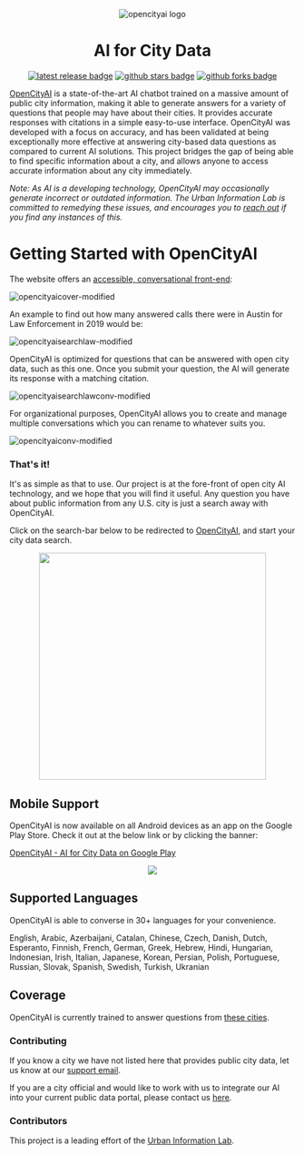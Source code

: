 <div align="center">

![opencityai logo](https://user-images.githubusercontent.com/96705270/228454743-69baae5d-f915-451d-a51f-19ce4419dd29.png)


# AI for City Data

[![latest release badge]][latest release link] [![github stars badge]][github stars link] [![github forks badge]][github forks link]

[github forks badge]: https://flat.badgen.net/github/forks/urbaninfolab/OpenCityAI?icon=github
[github forks link]: https://useful-forks.github.io/?repo=urbaninfolab%2FOpenCityAI
[github stars badge]: https://flat.badgen.net/github/stars/urbaninfolab/OpenCityAI?icon=github
[github stars link]: https://github.com/urbaninfolab/OpenCityAI/stargazers
[latest commit to main badge]: https://flat.badgen.net/github/last-commit/urbaninfolab/OpenCityAI/main?icon=github&color=yellow&label=last%20dev%20commit&cache=900
[latest commit to main link]: https://github.com/urbaninfolab/OpenCityAI/commits/main
[latest release badge]: https://flat.badgen.net/github/release/urbaninfolab/OpenCityAI/development?icon=github
[latest release link]: https://github.com/urbaninfolab/OpenCityAI/releases

</div>

[OpenCityAI](https://opencityai.com/about) is a state-of-the-art AI chatbot trained on a massive amount of public city information, making it able to generate answers for a variety of questions that people may have about their cities. It provides accurate responses with citations in a simple easy-to-use interface. OpenCityAI was developed with a focus on accuracy, and has been validated at being exceptionally more effective at answering city-based data questions as compared to current AI solutions. This project bridges the gap of being able to find specific information about a city, and allows anyone to access accurate information about any city immediately. 

_Note: As AI is a developing technology, OpenCityAI may occasionally generate incorrect or outdated information. The Urban Information Lab is committed to remedying these issues, and encourages you to [reach out](mailto:support@opencityai.com?subject=Bug%20Report&amp;body=Please%20describe%20the%20bug%20here.) if you find any instances of this._

<div align="center">

</div>

# Getting Started with OpenCityAI

The website offers an [accessible, conversational front-end](https://opencityai.com):

![opencityaicover-modified](https://user-images.githubusercontent.com/96705270/228464757-faad4ff8-dff2-48ab-bcec-2282c11399f5.png)

An example to find out how many answered calls there were in Austin for Law Enforcement in 2019 would be:

![opencityaisearchlaw-modified](https://user-images.githubusercontent.com/96705270/228460233-e5140da4-ae01-4118-b901-d5c84e11f874.png)

OpenCityAI is optimized for questions that can be answered with open city data, such as this one.
Once you submit your question, the AI will generate its response with a matching citation. 

![opencityaisearchlawconv-modified](https://user-images.githubusercontent.com/96705270/228461632-00358b35-def6-4471-b939-1aaa9fca6cf6.png)

For organizational purposes, OpenCityAI allows you to create and manage multiple conversations which you can rename to whatever suits you.

![opencityaiconv-modified](https://user-images.githubusercontent.com/96705270/228464088-8a72849f-2cfa-48fb-9097-6565b68edd72.png)

### That's it!

It's as simple as that to use. Our project is at the fore-front of open city AI technology, and we hope that you will find it useful. Any question you have about public information from any U.S. city is just a search away with OpenCityAI.

Click on the search-bar below to be redirected to [OpenCityAI](https://opencityai.com), and start your city data search.

<p align="center">
<a href="https://opencityai.com"><img src="https://user-images.githubusercontent.com/96705270/229372535-05d5665c-bd70-4ca2-b538-8afd097a5283.png" width="400" /></a>
</p>

## Mobile Support
OpenCityAI is now available on all Android devices as an app on the Google Play Store. Check it out at the below link or by clicking the banner:

[OpenCityAI - AI for City Data on Google Play](https://play.google.com/store/apps/details?id=com.seanhlewis.opencityai)

<p align="center">
<a href="https://play.google.com/store/apps/details?id=com.seanhlewis.opencityai"><img src="https://github-production-user-asset-6210df.s3.amazonaws.com/96705270/271220601-a2ab6a0c-266e-4f20-ad1c-2cfe8d066f34.png" width=""/></a>
</p>

## Supported Languages
OpenCityAI is able to converse in 30+ languages for your convenience.

English, Arabic, Azerbaijani, Catalan, Chinese, Czech, Danish, Dutch, Esperanto, Finnish, French, German, Greek, Hebrew, Hindi, Hungarian, Indonesian, Irish, Italian, Japanese, Korean, Persian, Polish, Portuguese, Russian, Slovak, Spanish, Swedish, Turkish, Ukranian

## Coverage

OpenCityAI is currently trained to answer questions from [these cities](https://github.com/urbaninfolab/opencityai/blob/main/cities.md).

### Contributing

If you know a city we have not listed here that provides public city data, let us know at our [support email](mailto:support@opencityai.com?subject=City%20Request&amp;body=Please%20name%20the%20city%20and%20include%20the%20publicly%20accessible%20city%20data%20URL%20here.).

If you are a city official and would like to work with us to integrate our AI into your current public data portal, please contact us [here](mailto:team@opencityai.com?subject=OpenCityAI%20Search%20Integration&amp;body=Please%20let%20us%20know%20your%20contact%20information%20and%20we%20will%20reach%20out%20to%20you%20to%20set%20up%20a%20meeting.).

### Contributors

This project is a leading effort of the [Urban Information Lab](https://sites.utexas.edu/uil).







